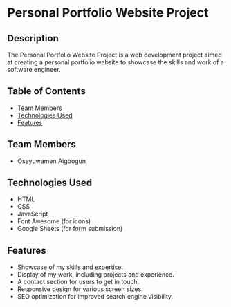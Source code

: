 # Personal Portfolio Website Project

## Description
The Personal Portfolio Website Project is a web development project aimed at creating a personal portfolio website to showcase the skills and work of a software engineer.

## Table of Contents
- [Team Members](#team-members)
- [Technologies Used](#technologies-used)
- [Features](#features)

## Team Members
- Osayuwamen Aigbogun

## Technologies Used
- HTML
- CSS
- JavaScript
- Font Awesome (for icons)
- Google Sheets (for form submission)

## Features
- Showcase of my skills and expertise.
- Display of my work, including projects and experience.
- A contact section for users to get in touch.
- Responsive design for various screen sizes.
- SEO optimization for improved search engine visibility.
